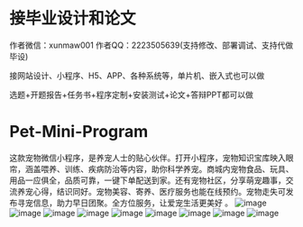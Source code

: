 # 接毕业设计和论文
作者微信：xunmaw001  作者QQ：2223505639(支持修改、部署调试、支持代做毕设)

接网站设计、小程序、H5、APP、各种系统等，单片机、嵌入式也可以做

选题+开题报告+任务书+程序定制+安装测试+论文+答辩PPT都可以做
# Pet-Mini-Program
这款宠物微信小程序，是养宠人士的贴心伙伴。打开小程序，宠物知识宝库映入眼帘，涵盖喂养、训练、疾病防治等内容，助你科学养宠。商城内宠物食品、玩具、用品一应俱全，品质可靠，一键下单配送到家。还有宠物社区，分享萌宠趣事，交流养宠心得，结识同好。宠物美容、寄养、医疗服务也能在线预约。宠物走失可发布寻宠信息，助力早日团聚。全方位服务，让爱宠生活更美好 。 
![image](https://github.com/user-attachments/assets/e6e1f736-2301-40e9-9336-4fa718caac72)
![image](https://github.com/user-attachments/assets/fc422290-f0a9-4169-917a-70d630855970)
![image](https://github.com/user-attachments/assets/0cde6366-1956-4173-87d2-b7fdc479657a)
![image](https://github.com/user-attachments/assets/a314fe4b-0ada-4a6d-8fa4-dccc8338eca8)
![image](https://github.com/user-attachments/assets/25e0e243-4252-44b4-b2b5-4095d4f0b34e)
![image](https://github.com/user-attachments/assets/5ae0bd69-e6ff-4701-89d6-c3cd6e80650e)
![image](https://github.com/user-attachments/assets/03e6da00-4dff-4936-821f-dbd3caba1d40)
![image](https://github.com/user-attachments/assets/2661abff-d180-49a0-bcec-bc91d9a5d2b6)
![image](https://github.com/user-attachments/assets/6e114de8-2eff-49a7-9efc-2e74434fbd13)
